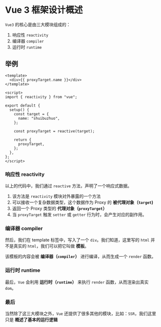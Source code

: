 # Vue 3 框架设计概述

`Vue3` 的核心是由三大模块组成的：

1. 响应性 `reactivity`
2. 编译器 `compiler`
3. 运行时 `runtime`

## 举例

```vue
<template>
  <div>{{ proxyTarget.name }}</div>
</template>

<script>
import { reactivity } from "vue";

export default {
  setup() {
    const target = {
      name: "shuibuzhuo",
    };

    const proxyTarget = reactive(target);

    return {
      proxyTarget,
    };
  },
};
</script>
```

### 响应性 reactivity

以上的代码中，我们通过 `reactive` 方法，声明了一个响应式数据。

1. 该方法是 `reactivity` 模块对外暴露的一个方法
2. 可以接收一个复杂数据类型，这个数据作为 Proxy 的 **被代理对象（`target`)**
3. 返回一个 Proxy 类型的 **代理对象（`proxyTarget`）**
4. 当 `proxyTarget` 触发 `setter` 或 `getter` 行为时，会产生对应的副作用。

### 编译器 compiler

然后，我们在 template 标签中，写入了一个 `div`。我们知道，这里写的 `html` 并不是真实的 `html`，我们可以把它叫做 **模板**。

该模板的内容会被 **编译器（`compiler`）** 进行编译，从而生成一个 `render` 函数。

### 运行时 runtime

最后，`Vue` 会利用 **运行时（`runtime`）** 来执行 `render` 函数，从而渲染出真实 `dom`。

### 最后

当然除了这三大模块之外，`Vue` 还提供了很多其他的模块，比如：`SSR`，我们这里只是 **概述了基本的运行逻辑**
